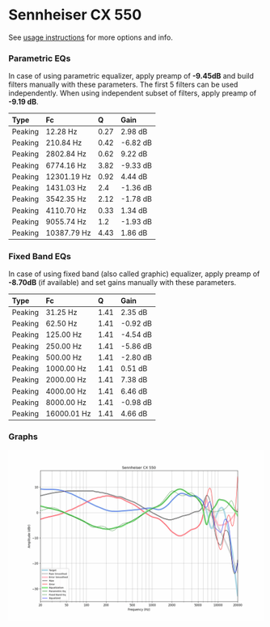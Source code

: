 # Sennheiser CX 550
See [usage instructions](https://github.com/jaakkopasanen/AutoEq#usage) for more options and info.

### Parametric EQs
In case of using parametric equalizer, apply preamp of **-9.45dB** and build filters manually
with these parameters. The first 5 filters can be used independently.
When using independent subset of filters, apply preamp of **-9.19 dB**.

| Type    | Fc          |    Q | Gain     |
|:--------|:------------|:-----|:---------|
| Peaking | 12.28 Hz    | 0.27 | 2.98 dB  |
| Peaking | 210.84 Hz   | 0.42 | -6.82 dB |
| Peaking | 2802.84 Hz  | 0.62 | 9.22 dB  |
| Peaking | 6774.16 Hz  | 3.82 | -9.33 dB |
| Peaking | 12301.19 Hz | 0.92 | 4.44 dB  |
| Peaking | 1431.03 Hz  | 2.4  | -1.36 dB |
| Peaking | 3542.35 Hz  | 2.12 | -1.78 dB |
| Peaking | 4110.70 Hz  | 0.33 | 1.34 dB  |
| Peaking | 9055.74 Hz  | 1.2  | -1.93 dB |
| Peaking | 10387.79 Hz | 4.43 | 1.86 dB  |

### Fixed Band EQs
In case of using fixed band (also called graphic) equalizer, apply preamp of **-8.70dB**
(if available) and set gains manually with these parameters.

| Type    | Fc          |    Q | Gain     |
|:--------|:------------|:-----|:---------|
| Peaking | 31.25 Hz    | 1.41 | 2.35 dB  |
| Peaking | 62.50 Hz    | 1.41 | -0.92 dB |
| Peaking | 125.00 Hz   | 1.41 | -4.54 dB |
| Peaking | 250.00 Hz   | 1.41 | -5.86 dB |
| Peaking | 500.00 Hz   | 1.41 | -2.80 dB |
| Peaking | 1000.00 Hz  | 1.41 | 0.51 dB  |
| Peaking | 2000.00 Hz  | 1.41 | 7.38 dB  |
| Peaking | 4000.00 Hz  | 1.41 | 6.46 dB  |
| Peaking | 8000.00 Hz  | 1.41 | -0.98 dB |
| Peaking | 16000.01 Hz | 1.41 | 4.66 dB  |

### Graphs
![](./Sennheiser%20CX%20550.png)